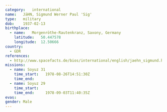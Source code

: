 ```yaml
---
category:	international
name:	JäHN, Sigmund Werner Paul 'Sig'
type:	military
dob:	1937-02-13
birthplace:
  - name:	Morgenröthe-Rautenkranz, Saxony, Germany
    latitude:	50.447578
    longitude:	12.50666
country:
  - GDR
references:
  - http://www.spacefacts.de/bios/international/english/jaehn_sigmund.htm
missions:
  - name: Soyuz 31
    time_start:   1978-08-26T14:51:30Z
    time_end:     
  - name: Soyuz 29
    time_start:   
    time_end:     1978-09-03T11:40:35Z
evas:
gender:	Male
---
```

